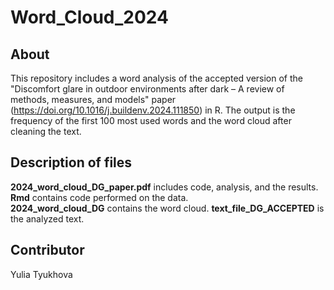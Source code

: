 # Word_Cloud_2024
## About
This repository includes a word analysis of the accepted version of the "Discomfort glare in outdoor environments after dark – A review of methods, measures, and models" paper (https://doi.org/10.1016/j.buildenv.2024.111850) in R. The output is the frequency of the first 100 most used words and the word cloud after cleaning the text. 

## Description of files
**2024_word_cloud_DG_paper.pdf** includes code, analysis, and the results.  
**Rmd** contains code performed on the data.  
**2024_word_cloud_DG** contains the word cloud.
**text_file_DG_ACCEPTED** is the analyzed text.

## Contributor
Yulia Tyukhova
